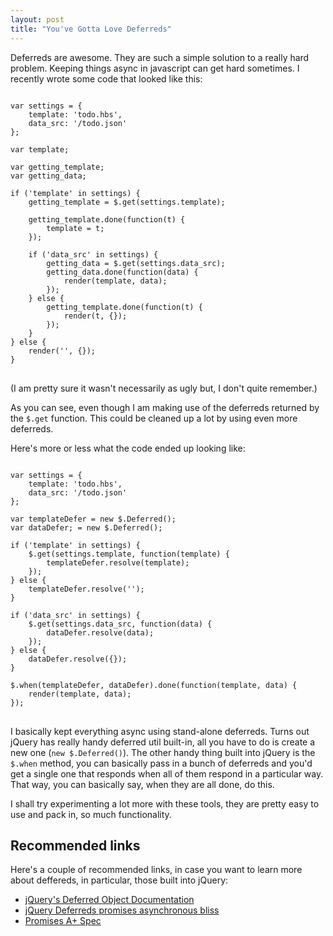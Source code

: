 ```yaml
---
layout: post
title: "You've Gotta Love Deferreds"
---
```

Deferreds are awesome. They are such a simple solution to a really hard problem. Keeping things async in javascript can get hard sometimes. I recently wrote some code that looked like this:

<pre>
<code data-language="html">
var settings = {
	template: 'todo.hbs',
	data_src: '/todo.json'
};
	
var template;
	
var getting_template;
var getting_data;
	
if ('template' in settings) {
	getting_template = $.get(settings.template);
	
	getting_template.done(function(t) {
		template = t;
	});
	
	if ('data_src' in settings) {
		getting_data = $.get(settings.data_src);
		getting_data.done(function(data) {
			render(template, data);
		});
	} else {
		getting_template.done(function(t) {
			render(t, {});
		});
	}
} else {
	render('', {});
}
</code>
</pre>
(I am pretty sure it wasn't necessarily as ugly but, I don't quite remember.)

As you can see, even though I am making use of the deferreds returned by the `$.get` function. This could be cleaned up a lot by using even more deferreds.

Here's more or less what the code ended up looking like:

<pre>
<code data-language="html">
var settings = {
	template: 'todo.hbs',
	data_src: '/todo.json'
};

var templateDefer = new $.Deferred();
var dataDefer; = new $.Deferred();

if ('template' in settings) {
	$.get(settings.template, function(template) {
		templateDefer.resolve(template);
	});
} else {
	templateDefer.resolve('');
}

if ('data_src' in settings) {
	$.get(settings.data_src, function(data) {
		dataDefer.resolve(data);
	});
} else {
	dataDefer.resolve({});
}

$.when(templateDefer, dataDefer).done(function(template, data) {
	render(template, data);
});
</code>
</pre>

I basically kept everything async using stand-alone deferreds. Turns out jQuery has really handy deferred util built-in, all you have to do is create a new one (`new $.Deferred()`). The other handy thing built into jQuery is the `$.when` method, you can basically pass in a bunch of deferreds and you'd get a single one that responds when all of them respond in a particular way. That way, you can basically say, when they are all done, do this.

I shall try experimenting a lot more with these tools, they are pretty easy to use and pack in, so much functionality. 
## Recommended links
Here's a couple of recommended links, in case you want to learn more about deffereds, in particular, those built into jQuery:

- [jQuery's Deferred Object Documentation](http://api.jquery.com/category/deferred-object/)
- [jQuery Deferreds promises asynchronous bliss](http://vvv.tobiassjosten.net/javascript/jquery-deferreds-promises-asynchronous-bliss/)
- [Promises A+ Spec](http://promises-aplus.github.io/promises-spec/)

	